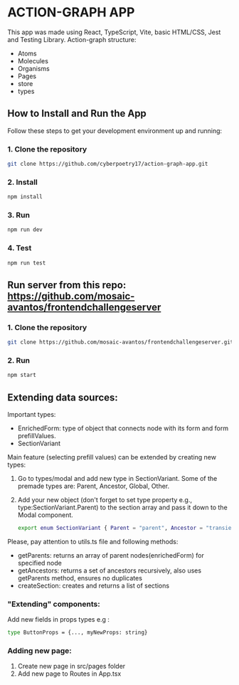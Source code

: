 # ACTION-GRAPH APP
This app was made using React, TypeScript, Vite, basic HTML/CSS, Jest and Testing Library.
Action-graph structure:
- Atoms
- Molecules
- Organisms
- Pages
- store
- types
## How to Install and Run the App

Follow these steps to get your development environment up and running:

### 1. Clone the repository
```bash
git clone https://github.com/cyberpoetry17/action-graph-app.git
```

### 2. Install
```bash
npm install
```
### 3. Run
```bash
npm run dev
```
### 4. Test
```bash
npm run test
```
## Run server from this repo: https://github.com/mosaic-avantos/frontendchallengeserver
### 1. Clone the repository
```bash
git clone https://github.com/mosaic-avantos/frontendchallengeserver.git
```

### 2. Run
```bash
npm start
```




## Extending data sources:

Important types: 
 - EnrichedForm: type of object that connects node with its form and form prefillValues.
 - SectionVariant

Main feature (selecting prefill values) can be extended by creating new types: 
1. Go to types/modal and add new type in SectionVariant. Some of the premade types are: Parent, Ancestor, Global, Other.
2. Add your new object (don't forget to set type property e.g., type:SectionVariant.Parent) to the section array and pass it down to the Modal component.

   ```bash
   export enum SectionVariant { Parent = "parent", Ancestor = "transient-ancestor", Global = "global", Other = "other"}
   ```


Please, pay attention to utils.ts file and following methods: 
- getParents: returns an array of parent nodes(enrichedForm) for specified node
- getAncestors: returns a set of ancestors recursively, also uses getParents method, ensures no duplicates 
- createSection: creates and returns a list of sections

### "Extending" components:
   Add new fields in props types e.g :
   ```bash
   type ButtonProps = {..., myNewProps: string}
   ```
### Adding new page:
1. Create new page in src/pages folder
2. Add new page to Routes in App.tsx 

    



